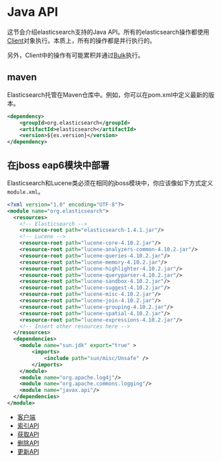 # Java API

这节会介绍elasticsearch支持的Java API。所有的elasticsearch操作都使用[Client](client.md)对象执行。本质上，所有的操作都是并行执行的。

另外，Client中的操作有可能累积并通过[Bulk](bulk.md)执行。

## maven

Elasticsearch托管在Maven仓库中。例如，你可以在pom.xml中定义最新的版本。

```xml
<dependency>
    <groupId>org.elasticsearch</groupId>
    <artifactId>elasticsearch</artifactId>
    <version>${es.version}</version>
</dependency>
```
## 在jboss eap6模块中部署

Elasticsearch和Lucene类必须在相同的jboss模块中，你应该像如下方式定义`module.xml`。

```xml
<?xml version="1.0" encoding="UTF-8"?>
<module name="org.elasticsearch">
  <resources>
    <!-- Elasticsearch -->
    <resource-root path="elasticsearch-1.4.1.jar"/>
    <!-- Lucene -->
    <resource-root path="lucene-core-4.10.2.jar"/>
    <resource-root path="lucene-analyzers-common-4.10.2.jar"/>
    <resource-root path="lucene-queries-4.10.2.jar"/>
    <resource-root path="lucene-memory-4.10.2.jar"/>
    <resource-root path="lucene-highlighter-4.10.2.jar"/>
    <resource-root path="lucene-queryparser-4.10.2.jar"/>
    <resource-root path="lucene-sandbox-4.10.2.jar"/>
    <resource-root path="lucene-suggest-4.10.2.jar"/>
    <resource-root path="lucene-misc-4.10.2.jar"/>
    <resource-root path="lucene-join-4.10.2.jar"/>
    <resource-root path="lucene-grouping-4.10.2.jar"/>
    <resource-root path="lucene-spatial-4.10.2.jar"/>
    <resource-root path="lucene-expressions-4.10.2.jar"/>
    <!-- Insert other resources here -->
  </resources>
  <dependencies>
    <module name="sun.jdk" export="true" >
        <imports>
            <include path="sun/misc/Unsafe" />
        </imports>
    </module>
    <module name="org.apache.log4j"/>
    <module name="org.apache.commons.logging"/>
    <module name="javax.api"/>
  </dependencies>
</module>
```

* [客户端](client.md)
* [索引API](index-api.md)
* [获取API](get-api.md)
* [删除API](delete-api.md)
* [更新API](update-api.md)
